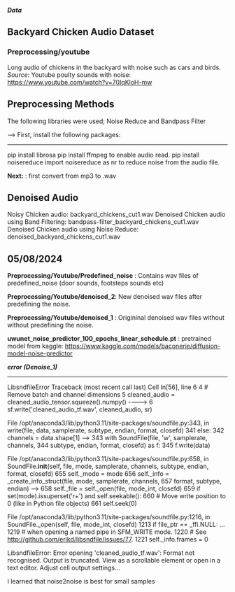 ***Data***
## Backyard Chicken Audio Dataset

### Preprocessing/youtube
Long audio of chickens in the backyard with noise such as cars and birds.
*Source*: Youtube poulty sounds with noise: https://www.youtube.com/watch?v=70IqKloH-mw

## Preprocessing Methods
The following libraries were used;
Noise Reduce and Bandpass Filter

--> First, install the following packages:
____________________
pip install librosa
pip install ffmpeg to enable audio read.
pip install noisereduce
import noisereduce as nr to reduce noise from the audio file.

**Next:** : first convert from mp3 to .wav

## Denoised Audio

Noisy Chicken audio: backyard_chickens_cut1.wav
Denoised Chicken audio using Band Filtering: bandpass-filter_backyard_chickens_cut1.wav 
Denoised Chicken audio using Noise Reduce: denoised_backyard_chickens_cut1.wav

## 05/08/2024
**Preprocessing/Youtube/Predefined_noise** : Contains wav files of predefined_noise (door sounds, footsteps sounds etc)

**Preprocessing/Youtube/denoised_2**: New denoised wav files after predefining the noise.

**Preprocessing/Youtube/denoised_1** : Origininal denoised wav files without without predefining the noise.

**uwunet_noise_predictor_100_epochs_linear_schedule.pt** : pretrained model from kaggle: https://www.kaggle.com/models/baconerie/diffusion-model-noise-predictor


***error (Denoise_1)***

---------------------------------------------------------------------------
LibsndfileError                           Traceback (most recent call last)
Cell In[56], line 6
      4 # Remove batch and channel dimensions
      5 cleaned_audio = cleaned_audio_tensor.squeeze().numpy()
----> 6 sf.write('cleaned_audio_tf.wav', cleaned_audio, sr)

File /opt/anaconda3/lib/python3.11/site-packages/soundfile.py:343, in write(file, data, samplerate, subtype, endian, format, closefd)
    341 else:
    342     channels = data.shape[1]
--> 343 with SoundFile(file, 'w', samplerate, channels,
    344                subtype, endian, format, closefd) as f:
    345     f.write(data)

File /opt/anaconda3/lib/python3.11/site-packages/soundfile.py:658, in SoundFile.__init__(self, file, mode, samplerate, channels, subtype, endian, format, closefd)
    655 self._mode = mode
    656 self._info = _create_info_struct(file, mode, samplerate, channels,
    657                                  format, subtype, endian)
--> 658 self._file = self._open(file, mode_int, closefd)
    659 if set(mode).issuperset('r+') and self.seekable():
    660     # Move write position to 0 (like in Python file objects)
    661     self.seek(0)

File /opt/anaconda3/lib/python3.11/site-packages/soundfile.py:1216, in SoundFile._open(self, file, mode_int, closefd)
   1213 if file_ptr == _ffi.NULL:
...
   1219     # when opening a named pipe in SFM_WRITE mode.
   1220     # See http://github.com/erikd/libsndfile/issues/77.
   1221     self._info.frames = 0

LibsndfileError: Error opening 'cleaned_audio_tf.wav': Format not recognised.
Output is truncated. View as a scrollable element or open in a text editor. Adjust cell output settings...


I learned that noise2noise is best for small samples






<!-- animals_basel: cow sounds are divided into; cough sounds,Estrus call, food anticipating call and normal call. (source: https://www.ncbi.nlm.nih.gov/pmc/articles/PMC7911430/ Deep Learning-Based Cattle Vocal Classification Model and Real-Time Livestock Monitoring System with Noise Filtering ).
BovineTalk: https://gitlab.com/is-annazam/bovinetalk
Youtube: Youtube poulty sounds with noise: https://www.youtube.com/watch?v=70IqKloH-mw  -->
